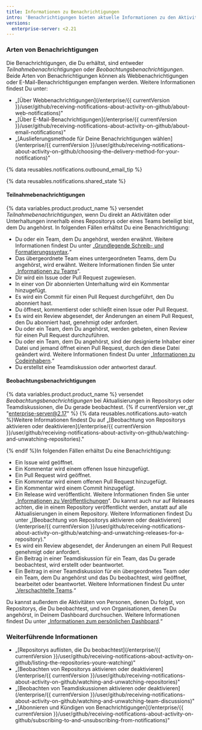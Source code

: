 ```yaml
---
title: Informationen zu Benachrichtigungen
intro: 'Benachrichtigungen bieten aktuelle Informationen zu den Aktivitäten und Unterhaltungen, an denen Du interessiert bist. Du kannst Benachrichtigungen auf {% data variables.product.product_name %} oder über Deinen E-Mail-Client erhalten.'
versions:
  enterprise-server: <2.21
---
```


### Arten von Benachrichtigungen

Die Benachrichtigungen, die Du erhältst, sind entweder *Teilnahmebenachrichtigungen* oder *Beobachtungsbenachrichtigungen*. Beide Arten von Benachrichtigungen können als Webbenachrichtigungen oder E-Mail-Benachrichtigungen empfangen werden. Weitere Informationen findest Du unter:

- „[Über Webbenachrichtigungen](/enterprise/{{ currentVersion }}/user/github/receiving-notifications-about-activity-on-github/about-web-notifications)"
- „[Über E-Mail-Benachrichtigungen](/enterprise/{{ currentVersion }}/user/github/receiving-notifications-about-activity-on-github/about-email-notifications)"
- „[Auslieferungsmethode für Deine Benachrichtigungen wählen](/enterprise/{{ currentVersion }}/user/github/receiving-notifications-about-activity-on-github/choosing-the-delivery-method-for-your-notifications)"

{% data reusables.notifications.outbound_email_tip %}

{% data reusables.notifications.shared_state %}

#### Teilnahmebenachrichtigungen

{% data variables.product.product_name %} versendet *Teilnahmebenachrichtigungen*, wenn Du direkt an Aktivitäten oder Unterhaltungen innerhalb eines Repositorys oder eines Teams beteiligt bist, dem Du angehörst. In folgenden Fällen erhältst Du eine Benachrichtigung:
  - Du oder ein Team, dem Du angehörst, werden erwähnt. Weitere Informationen findest Du unter „[Grundlegende Schreib- und Formatierungssyntax](/articles/basic-writing-and-formatting-syntax/#mentioning-people-and-teams).“
  - Das übergeordnete Team eines untergeordneten Teams, dem Du angehörst, wird erwähnt. Weitere Informationen finden Sie unter „[Informationen zu Teams](/articles/about-teams)“.
  - Dir wird ein Issue oder Pull Request zugewiesen.
  - In einer von Dir abonnierten Unterhaltung wird ein Kommentar hinzugefügt.
  - Es wird ein Commit für einen Pull Request durchgeführt, den Du abonniert hast.
  - Du öffnest, kommentierst oder schließt einen Issue oder Pull Request.
  - Es wird ein Review abgesendet, der Änderungen an einem Pull Request, den Du abonniert hast, genehmigt oder anfordert.
  - Du oder ein Team, dem Du angehörst, werden gebeten, einen Review für einen Pull Request durchzuführen.
  - Du oder ein Team, dem Du angehörst, sind der designierte Inhaber einer Datei und jemand öffnet einen Pull Request, durch den diese Datei geändert wird. Weitere Informationen findest Du unter „[Informationen zu Codeinhabern](/articles/about-code-owners).“
  - Du erstellst eine Teamdiskussion oder antwortest darauf.

#### Beobachtungsbenachrichtigungen

{% data variables.product.product_name %} versendet *Beobachtungsbenachrichtigungen* bei Aktualisierungen in Repositorys oder Teamdiskussionen, die Du gerade beobachtest. {% if currentVersion ver_gt "enterprise-server@2.17" %} {% data reusables.notifications.auto-watch %}Weitere Informationen findest Du auf „[Beobachtung von Repositorys aktivieren oder deaktivieren](/enterprise/{{ currentVersion }}/user/github/receiving-notifications-about-activity-on-github/watching-and-unwatching-repositories)."

{% endif %}In folgenden Fällen erhältst Du eine Benachrichtigung:
  - Ein Issue wird geöffnet.
  - Ein Kommentar wird einem offenen Issue hinzugefügt.
  - Ein Pull Request wird geöffnet.
  - Ein Kommentar wird einem offenen Pull Request hinzugefügt.
  - Ein Kommentar wird einem Commit hinzugefügt.
  - Ein Release wird veröffentlicht. Weitere Informationen finden Sie unter „[Informationen zu Veröffentlichungen](/articles/about-releases)“. Du kannst auch nur auf Releases achten, die in einem Repository veröffentlicht werden, anstatt auf alle Aktualisierungen in einem Repository. Weitere Informationen findest Du unter „[Beobachtung von Repositorys aktivieren oder deaktivieren](/enterprise/{{ currentVersion }}/user/github/receiving-notifications-about-activity-on-github/watching-and-unwatching-releases-for-a-repository)."
  - Es wird ein Review abgesendet, der Änderungen an einem Pull Request genehmigt oder anfordert.
  - Ein Beitrag in einer Teamdiskussion für ein Team, das Du gerade beobachtest, wird erstellt oder beantwortet.
  - Ein Beitrag in einer Teamdiskussion für ein übergeordnetes Team oder ein Team, dem Du angehörst und das Du beobachtest, wird geöffnet, bearbeitet oder beantwortet. Weitere Informationen findest Du unter „[Verschachtelte Teams](/articles/about-teams/#nested-teams).“

Du kannst außerdem die Aktivitäten von Personen, denen Du folgst, von Repositorys, die Du beobachtest, und von Organisationen, denen Du angehörst, in Deinem Dashboard durchsuchen. Weitere Informationen findest Du unter „[Informationen zum persönlichen Dashboard](/articles/about-your-personal-dashboard).“

### Weiterführende Informationen

- „[Repositorys auflisten, die Du beobachtest](/enterprise/{{ currentVersion }}/user/github/receiving-notifications-about-activity-on-github/listing-the-repositories-youre-watching)"
- „[Beobachten von Repositorys aktivieren oder deaktivieren](/enterprise/{{ currentVersion }}/user/github/receiving-notifications-about-activity-on-github/watching-and-unwatching-repositories)"
- „[Beobachten von Teamdiskussionen aktivieren oder deaktivieren](/enterprise/{{ currentVersion }}/user/github/receiving-notifications-about-activity-on-github/watching-and-unwatching-team-discussions)"
- „[Abonnieren und Kündigen von Benachrichtigungen](/enterprise/{{ currentVersion }}/user/github/receiving-notifications-about-activity-on-github/subscribing-to-and-unsubscribing-from-notifications)"
